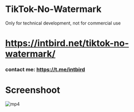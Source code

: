 # TikTok-No-Watermark
Only for technical development, not for commercial use

# https://intbird.net/tiktok-no-watermark/

### contact me: https://t.me/intbird


# Screenshoot

![mp4](https://github.com/intbird/TikTok-No-Watermark/blob/main/tiktok.gif)



